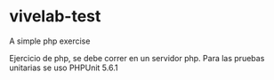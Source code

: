 # vivelab-test
A simple php exercise

Ejercicio de php, se debe correr en un servidor php. Para las pruebas unitarias se uso PHPUnit 5.6.1
